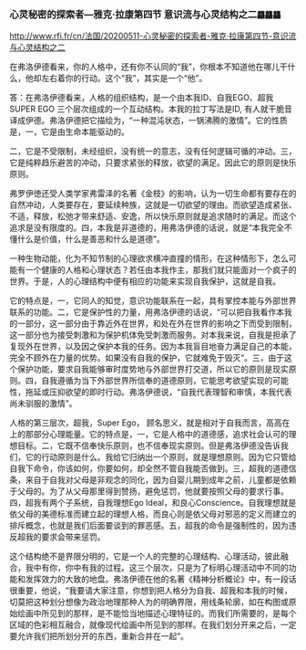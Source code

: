 ### 心灵秘密的探索者—雅克·拉康第四节 意识流与心灵结构之二`龘龘龘`
http://www.rfi.fr/cn/法国/20200511-心灵秘密的探索者-雅克·拉康第四节-意识流与心灵结构之二

在弗洛伊德看来，你的人格中，还有你不认同的“我”，你根本不知道他在哪儿干什么，他却左右着你的行动。这个“我”，其实是一个“他”。

答：在弗洛伊德看来，人格的组织结构，是一个由本我ID、自我EGO、超我SUPER EGO 三个层次组成的一个互动结构。本我的拉丁写法是ID, 有人就干脆音译成伊德。弗洛伊德把它描绘为，“一种混沌状态，一锅沸腾的激情”。它的性质是，一，它是由生命本能驱动的。

二，它是不受限制，未经组织，没有统一的意志，没有任何逻辑可循的冲动。三，它是纯粹趋乐避苦的冲动，只要求紧张的释放，欲望的满足。因此它的原则是快乐原则。

弗罗伊徳还受人类学家弗雷泽的名著《金枝》的影响，认为一切生命都有要存在的自然冲动，人类要存在，要延续种族，这就是一切欲望的理由。而欲望造成紧张、不适，释放，松弛才带来舒适、安逸，所以快乐原则就是追求随时的满足。而这个追求是没有限度的。四，本我是非道德的，用弗洛伊德的话说，就是“本我完全不懂什么是价值，什么是善恶和什么是道德”。

一种生物动能，化为不知节制的心理欲求横冲直撞的情形，在这种情形下，怎么可能有一个健康的人格和心理状态？若任由本我作主，那我们就只能面对一个疯子的世界。于是，人的心理结构中便有相应的功能来实现自我保护，这就是自我。

它的特点是，一，它同人的知觉，意识功能联系在一起，具有掌控本能与外部世界联系的功能。二，它是保护性的力量，用弗洛伊德的话说，“可以把自我看作本我的一部分，这一部分由于靠近外在世界，和处在外在世界的影响之下而受到限制，这一部分也为接受刺激和为保护机体免受刺激而服务。对本我来说，自我是担承了复现外在世界，以及因之保护本我的任务。因为本我盲目地奋力满足自己的本能，完全不顾外在力量的优势。如果没有自我的保护，它就难免于毁灭“。三，由于这个保护功能，要求自我能够审时度势地与外部世界打交道，所以它的原则是现实原则。四，自我遵循为当下外部世界所信奉的道德原则，它能思考欲望实现的可能性，拖延或压抑欲望的即时行动。弗洛伊德说，“自我代表理智和审慎，本我代表尚未驯服的激情”。

人格的第三层次，超我，Super Ego， 顾名思义，就是相对于自我而言，高高在上的那部分心理能量。它的特点是，一，它是人格中的道德感，追求社会认可的理想目标。二，它既不信奉快乐原则，也不信奉现实原则。但是弗洛伊德没告诉我们，它的行动原则是什么。我给它归纳出一个原则，就是理想原则。因为它只管给自我下命令，你该如何，你要如何，却全然不管自我能否做到。三，超我的道德信条，来自于自我对父母是非观念的同化，因为自婴儿期到成年之前，儿童都是依赖于父母的。为了从父母那里得到赞扬，避免惩罚，他就要按照父母的要求行事。四，超我有两个子系统，自我理想Ego Ideal，和良心Conscience。自我理想就是依父母的美德标准而建立起的理想人格，而良心则是依父母对邪恶的定义而建立的排斥概念，也就是我们后面要谈到的罪恶感。五，超我的命令是强制性的，因为违反超我的要求会带来惩罚。

这个结构绝不是界限分明的，它是一个人的完整的心理结构、心理活动，彼此融合，我中有你，你中有我的过程。这三个层次，只是为了标明心理活动中不同的功能和发挥效力的大致的地盘。弗洛伊德在他的名著《精神分析概论》中，有一段话很重要，他说，“我要请大家注意，你想到把人格分为自我、超我和本我的时候，切莫把这种划分想像为政治地理那种人为的明确界限，用线条轮廓，如在构图或原始绘画中所见到的那样，是不能恰当地描述心理特征的。而我们所需要的，是每个区域的色彩相互融合，就像现代绘画中所见到的那样。在我们划分开来之后，一定要允许我们把所划分开的东西，重新合并在一起”。
